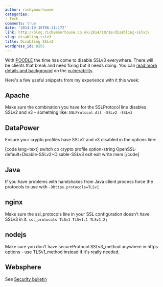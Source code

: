 ```yaml
---
author: rickymoorhouse
categories:
- Tech
comments: true
date: "2014-10-18T06:11:17Z"
link: http://blog.rickymoorhouse.co.uk/2014/10/18/disabling-sslv3/
slug: disabling-sslv3
title: Disabling SSLv3
wordpress_id: 8205
---
```


With [POODLE](http://googleonlinesecurity.blogspot.co.uk/2014/10/this-poodle-bites-exploiting-ssl-30.html) the time has come to disable SSLv3 everywhere. There will be clients that break and need fixing but it needs doing. You can [read more details and background](https://www.imperialviolet.org/2014/10/14/poodle.html) on the [vulnerability](https://www.openssl.org/~bodo/ssl-poodle.pdf).

Here's a few useful snippets from my experience with it this week:



## Apache



Make sure the combination you have for the SSLProtocol line disables SSLv2 and v3 - something like:
`SSLProtocol All -SSLv2 -SSLv3`



## DataPower



Ensure your crypto profiles have SSLv2 and v3 disabled in the options line:

[code lang=text]
  switch <domain>
  co 
  crypto 
  profile <profile>
  option-string OpenSSL-default+Disable-SSLv2+Disable-SSLv3
  exit 
  exit 
  write mem 
[/code]



## Java



If you have problems with handshakes from Java client process force the protocols to use with 
`-Dhttps.protocols=TLSv1`



## nginx



Make sure the ssl_protocols line in your SSL configuration doesn't have SSLv3 in it.
`ssl_protocols TLSv1 TLSv1.1 TLSv1.2;`



## nodejs



Make sure you don't have secureProtocol:SSLv3_method anywhere in https options - use TLSv1_method instead if it's really needed.



## Websphere



See [Security bulletin](http://www-01.ibm.com/support/docview.wss?uid=swg21687173)
